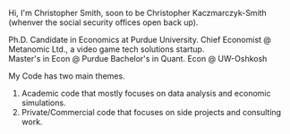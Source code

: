 Hi,  I'm Christopher Smith, soon to be Christopher Kaczmarczyk-Smith (whenver the social security  offices open back up).

Ph.D. Candidate in  Economics  at Purdue University. 
Chief Economist @ Metanomic Ltd., a video  game tech solutions startup.  
Master's in Econ @ Purdue
Bachelor's in Quant. Econ @  UW-Oshkosh

My Code has two main themes.
1. Academic code that  mostly focuses on data analysis and economic simulations.
2. Private/Commercial code that focuses on side projects and consulting work.
